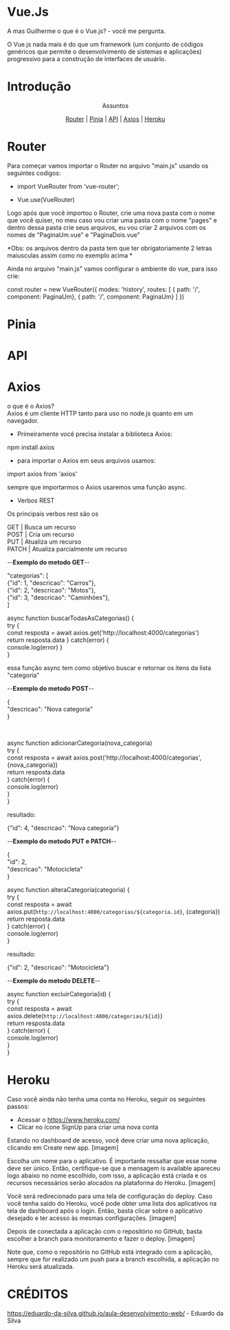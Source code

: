 # Vue.Js
A mas Guilherme o que é o Vue.js? - você me pergunta.</br>

O Vue.js nada mais é do que um framework (um conjunto de códigos genéricos que permite o desenvolvimento de sistemas e aplicações) progressivo para a construção de interfaces de usuário.

# Introdução

<p align="center">Assuntos</p>

<p align="center">
  <a href="#router">Router</a> |
  <a href="#pinia">Pinia</a> |
  <a href="#api">API</a> |
  <a href="#axios">Axios</a> |
  <a href="#heroku">Heroku</a>
</p>

# Router

Para começar vamos importar o Router no arquivo "main.js" usando os seguintes codigos:

* import VueRouter from 'vue-router';

* Vue.use(VueRouter)

Logo após que você importou o Router, crie uma nova pasta com o nome que você quiser, no meu caso vou criar uma pasta com o nome "pages"
e dentro dessa pasta crie seus arquivos, eu vou criar 2 arquivos com os nomes de "PaginaUm.vue" e "PaginaDois.vue"

*Obs: os arquivos dentro da pasta tem que ter obrigatoriamente 2 letras maiusculas assim como no exemplo acima *

Ainda no arquivo "main.js" vamos configurar o ambiente do vue, para isso crie:

const router = new VueRouter({
  modes: 'history',
  routes: [
    { path: '/', component: PaginaUm},
    { path: '/', component: PaginaUm}
  ]
})











# Pinia



# API


# Axios

o que é o Axios?</br>
Axios é um cliente HTTP tanto para uso no node.js quanto em um navegador.

* Primeiramente você precisa instalar a biblioteca Axios:

npm install axios

* para importar o Axios em seus arquivos usamos:

import axios from 'axios'

sempre que importarmos o Axios usaremos uma função async.

* Verbos REST

Os principais verbos rest são os 

GET	| Busca um recurso</br>
POST	| Cria um recurso</br>
PUT	| Atualiza um recurso</br>
PATCH	| Atualiza parcialmente um recurso</br>

--**Exemplo do metodo GET**--

"categorias": [</br>
    {"id": 1, "descricao": "Carros"},</br>
    {"id": 2, "descricao": "Motos"},</br>
    {"id": 3, "descricao": "Caminhões"},</br>
]


async function buscarTodasAsCategorias() {</br>
    try {</br>
        const resposta = await axios.get('http://localhost:4000/categorias')</br>
        return resposta.data
    } catch(error) {</br>
        console.log(error)
    }</br>
}


essa função async tem como objetivo buscar e retornar os itens da lista "categoria" 

--**Exemplo do metodo POST**--

{</br>
    "descricao": "Nova categoria"</br>
}

</br>

async function adicionarCategoria(nova_categoria)</br>
    try {</br>
        const resposta = await axios.post('http://localhost:4000/categorias', {nova_categoria})</br>
        return resposta.data</br>
    } catch(error) {</br>
        console.log(error)</br>
    }</br>
}

resultado:

{"id": 4, "descricao": "Nova categoria"}



--**Exemplo do metodo PUT e PATCH**--

{</br>
    "id": 2,</br>
    "descricao": "Motocicleta"</br>
}

async function alteraCategoria(categoria) {</br>
    try {</br>
        const resposta = await axios.put(`http://localhost:4000/categorias/${categoria.id}`, {categoria})</br>
        return resposta.data</br>
    } catch(error) {</br>
        console.log(error)</br>
    }
    
   
 resultado:
 
 {"id": 2, "descricao": "Motocicleta"}
 
 
 --**Exemplo do metodo DELETE**--
 
 async function excluirCategoria(id) {</br>
    try {</br>
        const resposta = await axios.delete(`http://localhost:4000/categorias/${id}`)</br>
        return resposta.data</br>
    } catch(error) {</br>
        console.log(error)</br>
    }</br>
}

# Heroku

Caso você ainda não tenha uma conta no Heroku, seguir os seguintes passos:

* Acessar o https://www.heroku.com/</br>
* Clicar no ícone SignUp para criar uma nova conta

Estando no dashboard de acesso, você deve criar uma nova aplicação, clicando em Create new app.
[imagem]

Escolha um nome para o aplicativo. É importante ressaltar que esse nome deve ser único. Então, certifique-se que a mensagem is available apareceu logo abaixo no nome escolhido, com isso, a aplicação está criada e os recursos necessários serão alocados na plataforma do Heroku.
[imagem]

Você será redirecionado para uma tela de configuração do deploy. Caso você tenha saído do Heroku, você pode obter uma lista dos aplicativos na tela de dashboard após o login. Então, basta clicar sobre o aplicativo desejado e ter acesso às mesmas configurações.
[imagem]

Depois de conectada a aplicação com o repositório no GitHub, basta escolher a branch para monitoramento e fazer o deploy.
[imagem]

Note que, como o repositório no GitHub está integrado com a aplicação, sempre que for realizado um push para a branch escolhida, a aplicação no Heroku será atualizada.







# CRÉDITOS

https://eduardo-da-silva.github.io/aula-desenvolvimento-web/ - Eduardo da Silva
